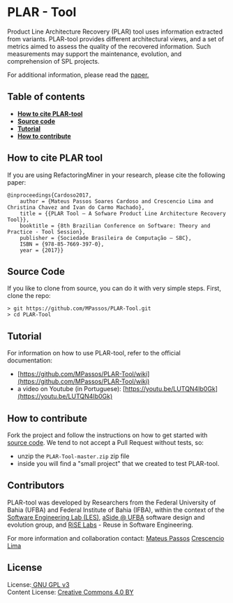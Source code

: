# PLAR - Tool

Product Line Architecture Recovery (PLAR) tool uses information extracted from variants. PLAR-tool provides different architectural views, and a set of metrics aimed to assess the quality of the recovered information. Such measurements may support the maintenance, evolution, and comprehension of SPL projects.

For additional information, please read the [paper.](https://www.researchgate.net/publication/320101800_PLAR_Tool_-_A_Sofware_Product_Line_Architecture_Recovery_Tool)

## Table of contents
* **[How to cite PLAR-tool](#how-to-cite-plar-tool)**
* **[Source code](#source-code)**
* **[Tutorial](#tutorial)**
* **[How to contribute](#how-to-contribute)**

## How to cite PLAR tool

If you are using RefactoringMiner in your research, please cite the following paper:

```
@inproceedings{Cardoso2017,
	author = {Mateus Passos Soares Cardoso and Crescencio Lima and Christina Chavez and Ivan do Carmo Machado},
	title = {{PLAR Tool – A Sofware Product Line Architecture Recovery Tool}},
	booktitle = {8th Brazilian Conference on Software: Theory and Practice - Tool Session},
	publisher = {Sociedade Brasileira de Computação – SBC},
	ISBN = {978-85-7669-397-0},
	year = {2017}}	

```


## Source Code

If you like to clone from source, you can do it with very simple steps.
First, clone the repo:

```
> git https://github.com/MPassos/PLAR-Tool.git
> cd PLAR-Tool
```


## Tutorial
For information on how to use PLAR-tool, refer to the official documentation:

- [https://github.com/MPassos/PLAR-Tool/wiki](https://github.com/MPassos/PLAR-Tool/wiki)
- a video on Youtube (in Portuguese): [https://youtu.be/LUTQN4Ib0Gk](https://youtu.be/LUTQN4Ib0Gk)


## How to contribute
Fork the project and follow the instructions on how to get started with [source code](#source-code). We tend to not accept a Pull Request without tests, so:

- unzip the `PLAR-Tool-master.zip` zip file
- inside you will find a "small project" that we created to test PLAR-tool. 

## Contributors
PLAR-tool was developed by Researchers from the Federal University of Bahia (UFBA) and Federal Institute of Bahia (IFBA), within the context of the [Software Engineering Lab (LES)](http://wiki.dcc.ufba.br/LES/), [aSide @ UFBA](http://wiki.dcc.ufba.br/Aside/) software design and evolution group, and [RiSE Labs](http://www.rise.com.br/riselabs/) - Reuse in Software Engineering.

For more information and collaboration contact: 
[Mateus Passos](mailto:mpsc.comp@gmail.com)
[Crescencio Lima](mailto:crescencio@gmail.com)


## License
License:<a href="http://www.gnu.org/licenses/gpl.html" target="blank"> GNU GPL v3</a><br>
Content License: <a href="http://creativecommons.org/licenses/by-sa/4.0/" target = "blank">Creative Commons 4.0 BY</a>